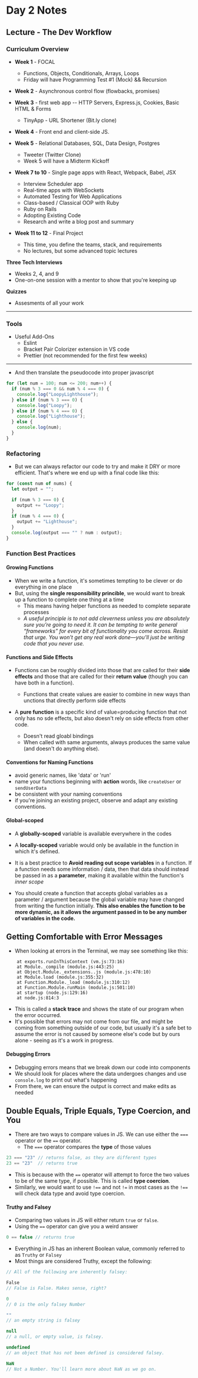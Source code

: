 # Day 2 Notes

## Lecture - The Dev Workflow
  
### Curriculum Overview
* **Week 1** - FOCAL
  * Functions, Objects, Conditionals, Arrays, Loops
  * Friday will have Programming Test #1 (Mock) && Recursion

* **Week 2** - Asynchronous control flow (flowbacks, promises)
* **Week 3** - first web app -- HTTP Servers, Express.js, Cookies, Basic HTML & Forms
  * TinyApp - URL Shortener (Bit.ly clone)
* **Week 4** - Front end and client-side JS.
* **Week 5** - Relational Databases, SQL, Data Design, Postgres
  * Tweeter (Twitter Clone)
  * Week 5 will have a Midterm  Kickoff

* **Week 7 to 10** - Single page apps with React, Webpack, Babel, JSX
  * Interview Scheduler app
  * Real-time apps with WebSockets
  * Automated Testing for Web Applications
  * Class-based / Classical OOP with Ruby
  * Ruby on Rails
  * Adopting Existing Code
  * Research and write a blog post and summary

* **Week 11 to 12**  - Final Project
  * This time, you define the teams, stack, and requirements
  * No lectures, but some advanced topic lectures

**Three Tech Interviews**
* Weeks 2, 4, and 9
* One-on-one session with a mentor to show that you're keeping up

**Quizzes**
* Assesments of all your work

---

### Tools

* Useful Add-Ons
  * Eslint
  * Bracket Pair Colorizer extension in VS code
  * Prettier (not recommended for the first few weeks)

---

* And then translate the pseudocode into proper javascript
```javascript
for (let num = 100; num <= 200; num++) {
  if (num % 3 === 0 && num % 4 === 0) {
    console.log("LoopyLighthouse");
  } else if (num % 3 === 0) {
    console.log("Loopy");
  } else if (num % 4 === 0) {
    console.log("Lighthouse");
  } else {
    console.log(num);
  }
}
```

### Refactoring
* But we can always refactor our code to try and make it DRY or more efficient. That's where we end up with a final code like this:

```javascript
for (const num of nums) {
  let output = "";

  if (num % 3 === 0) {
    output += "Loopy";
  }
  if (num % 4 === 0) {
    output += "Lighthouse";
  }
  console.log(output === "" ? num : output);
}
```

### Function Best Practices

#### Growing Functions

* When we write a function, it's sometimes tempting to be clever or do everything in one place
* But, using the **single responsibility princible**, we would want to break up a function to complete one thing at a time
  * This means having helper functions as needed to complete separate processes
  * *A useful principle is to not add cleverness unless you are absolutely sure you’re going to need it. It can be tempting to write general “frameworks” for every bit of functionality you come across. Resist that urge. You won’t get any real work done—you’ll just be writing code that you never use.*

#### Functions and Side Effects

* Functions can be roughly divided into those that are called for their **side effects** and those that are called for their **return value** (though you can have both in a function).
  * Functions that create values are easier to combine in new ways than unctions that directly perform side effects

* A **pure function** is a specific kind of value=producing function that not only has no sde effects, but also doesn't rely on side effects from other code.
  * Doesn't read gloabl bindings
  * When called with same arguments, always produces the same value (and doesn't do anything else).

#### Conventions for Naming Functions

* avoid generic names, like 'data' or 'run'
* name your functions beginning with **action** words, like `createUser` or `sendUserData`
* be consistent with your naming conventions
* if you're joining an existing project, observe and adapt any existing conventions.

#### Global-scoped

* A **globally-scoped** variable is available everywhere in the codes
* A **locally-scoped** variable would only be available in the function in which it's defined.

* It is a best practice to **Avoid reading out scope variables** in a function. If a function needs some information / data, then that data should instead be passed in as a **parameter**, making it available within the function's *inner scope*
* You should create a function that accepts global variables as a parameter / argument because the global variable may have changed from writing the function initially. **This also enables the function to be more dynamic, as it allows the argument passed in to be any number of variables in the code.**

## Getting Comfortable with Error Messages

* When looking at errors in the Terminal, we may see something like this:

```
    at exports.runInThisContext (vm.js:73:16)
    at Module._compile (module.js:443:25)
    at Object.Module._extensions..js (module.js:478:10)
    at Module.load (module.js:355:32)
    at Function.Module._load (module.js:310:12)
    at Function.Module.runMain (module.js:501:10)
    at startup (node.js:129:16)
    at node.js:814:3
```

* This is called a **stack trace** and shows the state of our program when the error occurred.
* It's possible that errors may not come from our file, and might be coming from something outside of our code, but usually it's a safe bet to assume the error is not caused by someone else's code but by ours alone - seeing as it's a work in progress.

#### Debugging Errors

* Debugging errors means that we break down our code into components
* We should look for places where the data undergoes changes and use `console.log` to print out what's happening
* From there, we can ensure the output is correct and make edits as needed

## Double Equals, Triple Equals, Type Coercion, and You

* There are two ways to compare values in JS. We can use either the `===` operator or the `==` operator.
  * The `===` operator compares the **type** of those values

```javascript
23 === "23" // returns false, as they are different types
23 == "23"  // returns true
```

* This is because with the `==` operator will attempt to force the two values to be of the same type, if possible. This is called **type coercion**.
* Similarly, we would want to use `!==` and not `!=` in most cases as the `!==` will check data type and avoid type coercion.

#### Truthy and Falsey

* Comparing two values in JS will either return `true` or `false`.
* Using the `==` operator can give you a weird answer

```javascript
0 == false // returns true
```

* Everything in JS has an inherent Boolean value, commonly referred to as `Truthy` or `Falsey`
* Most things are considered Truthy, except the following:

```javascript
// All of the following are inherently falsey:

False
// False is False. Makes sense, right?

0
// 0 is the only falsey Number

""
// an empty string is falsey

null
// a null, or empty value, is falsey.

undefined
// an object that has not been defined is considered falsey.

NaN
// Not a Number. You'll learn more about NaN as we go on.
```